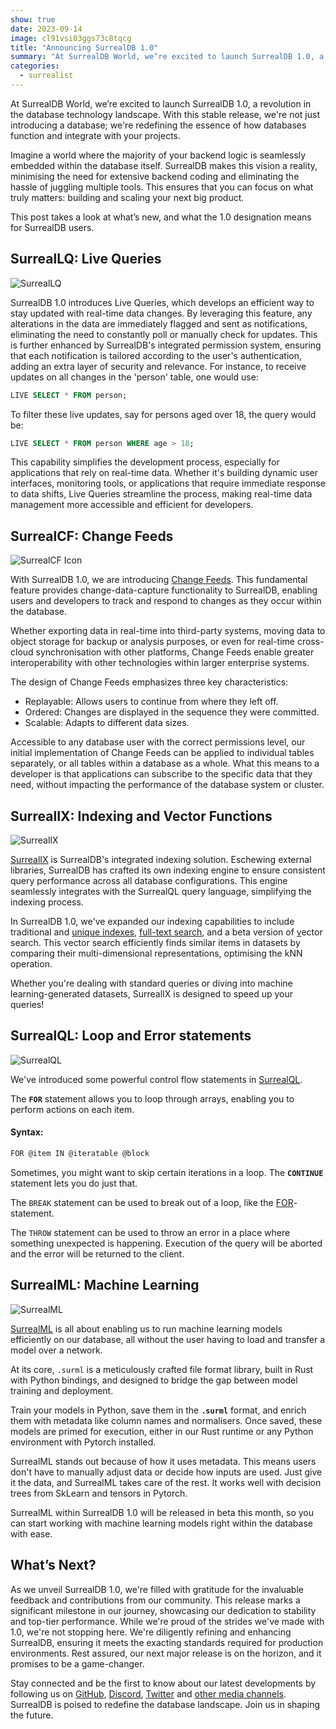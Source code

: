 ```yaml
---
show: true
date: 2023-09-14
image: cl91vsi03ggs73c8tqcg
title: "Announcing SurrealDB 1.0"
summary: "At SurrealDB World, we’re excited to launch SurrealDB 1.0, a revolution in the database technology landscape. With this stable release, we're not just introducing a database; we're redefining the essence of how databases function and integrate with your projects."
categories:
  - surrealist
---
```


At SurrealDB World, we’re excited to launch SurrealDB 1.0, a revolution in the database technology landscape. With this stable release, we're not just introducing a database; we're redefining the essence of how databases function and integrate with your projects.

Imagine a world where the majority of your backend logic is seamlessly embedded within the database itself. SurrealDB makes this vision a reality, minimising the need for extensive backend coding and eliminating the hassle of juggling multiple tools. This ensures that you can focus on what truly matters: building and scaling your next big product.

This post takes a look at what’s new, and what the 1.0 designation means for SurrealDB users.

## SurrealLQ: Live Queries

![SurrealLQ](ckc5jfn28ufc73fu6fgg)

SurrealDB 1.0 introduces Live Queries, which develops an efficient way to stay updated with real-time data changes. By leveraging this feature, any alterations in the data are immediately flagged and sent as notifications, eliminating the need to constantly poll or manually check for updates. This is further enhanced by SurrealDB's integrated permission system, ensuring that each notification is tailored according to the user's authentication, adding an extra layer of security and relevance. For instance, to receive updates on all changes in the 'person' table, one would use:

```sql
LIVE SELECT * FROM person;
```

To filter these live updates, say for persons aged over 18, the query would be:

```sql
LIVE SELECT * FROM person WHERE age > 18;
```

This capability simplifies the development process, especially for applications that rely on real-time data. Whether it's building dynamic user interfaces, monitoring tools, or applications that require immediate response to data shifts, Live Queries streamline the process, making real-time data management more accessible and efficient for developers.

## SurrealCF: Change Feeds

![SurrealCF Icon](ckc5jfn28ufc73fu6feg)

With SurrealDB 1.0, we are introducing [Change Feeds](https://surrealdb.com/cf). This fundamental feature provides change-data-capture functionality to SurrealDB, enabling users and developers to track and respond to changes as they occur within the database.

Whether exporting data in real-time into third-party systems, moving data to object storage for backup or analysis purposes, or even for real-time cross-cloud synchronisation with other platforms, Change Feeds enable greater interoperability with other technologies within larger enterprise systems.

The design of Change Feeds emphasizes three key characteristics: 

- Replayable: Allows users to continue from where they left off.
- Ordered: Changes are displayed in the sequence they were committed.
- Scalable: Adapts to different data sizes.

Accessible to any database user with the correct permissions level, our initial implementation of Change Feeds can be applied to individual tables separately, or all tables within a database as a whole. What this means to a developer is that applications can subscribe to the specific data that they need, without impacting the performance of the database system or cluster.

## SurrealIX: Indexing and Vector Functions

![SurrealIX](ckc5jfn28ufc73fu6ff0)

[SurrealIX](https://surrealdb.com/ix) is SurrealDB's integrated indexing solution. Eschewing external libraries, SurrealDB has crafted its own indexing engine to ensure consistent query performance across all database configurations. This engine seamlessly integrates with the SurrealQL query language, simplifying the indexing process. 

In SurrealDB 1.0, we've expanded our indexing capabilities to include traditional and [unique indexes](https://surrealdb.com/docs/surrealql/statements/define/indexes), [full-text search](https://surrealdb.com/docs/surrealql/functions/search), and a beta version of [v](https://surrealdb.com/docs/surrealql/functions/vector)ector search. This vector search efficiently finds similar items in datasets by comparing their multi-dimensional representations, optimising the kNN operation. 

Whether you're dealing with standard queries or diving into machine learning-generated datasets, SurrealIX is designed to speed up your queries! 

## SurrealQL: Loop and Error statements

![SurrealQL](ckc5jfn28ufc73fu6fg0)

We've introduced some powerful control flow statements in [SurrealQL](https://surrealdb.com/docs/surrealql).

The **`FOR`** statement allows you to loop through arrays, enabling you to perform actions on each item.

#### Syntax:

```js
FOR @item IN @iteratable @block
```

Sometimes, you might want to skip certain iterations in a loop. The **`CONTINUE`** statement lets you do just that.

The `BREAK` statement can be used to break out of a loop, like the [FOR](https://surrealdb.com/docs/surrealql/statements/for)-statement.

The `THROW` statement can be used to throw an error in a place where something unexpected is happening. Execution of the query will be aborted and the error will be returned to the client.

## SurrealML: Machine Learning

![SurrealML](ckc5jfn28ufc73fu6fe0)

[SurrealML](https://surrealdb.com/ml) is all about enabling us to run machine learning models efficiently on our database, all without the user having to load and transfer a model over a network.

At its core, `.surml` is a meticulously crafted file format library, built in Rust with Python bindings, and designed to bridge the gap between model training and deployment. 

Train your models in Python, save them in the **`.surml`** format, and enrich them with metadata like column names and normalisers. Once saved, these models are primed for execution, either in our Rust runtime or any Python environment with Pytorch installed.

SurrealML stands out because of how it uses metadata. This means users don't have to manually adjust data or decide how inputs are used. Just give it the data, and SurrealML takes care of the rest. It works well with decision trees from SkLearn and tensors in Pytorch. 

SurrealML within SurrealDB 1.0 will be released in beta this month, so you can start working with machine learning models right within the database with ease.

## What’s Next?

As we unveil SurrealDB 1.0, we're filled with gratitude for the invaluable feedback and contributions from our community. This release marks a significant milestone in our journey, showcasing our dedication to stability and top-tier performance. While we're proud of the strides we've made with 1.0, we're not stopping here. We're diligently refining and enhancing SurrealDB, ensuring it meets the exacting standards required for production environments. Rest assured, our next major release is on the horizon, and it promises to be a game-changer.

Stay connected and be the first to know about our latest developments by following us on [GitHub](https://github.com/surrealdb/surrealdb), [Discord](https://discord.gg/surrealdb), [Twitter](https://twitter.com/SurrealDB) and [other media channels](https://surrealdb.com/community). SurrealDB is poised to redefine the database landscape. Join us in shaping the future.